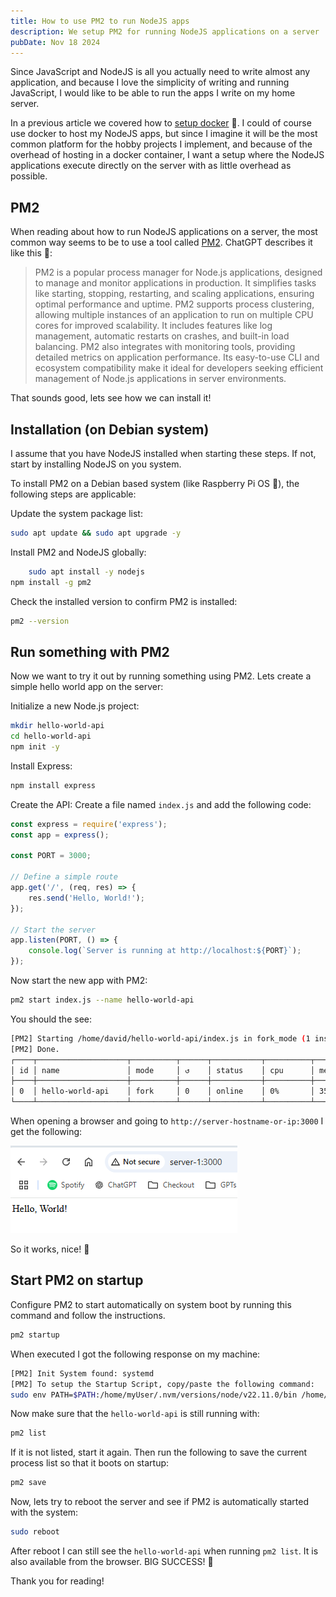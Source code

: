 ```yaml
---
title: How to use PM2 to run NodeJS apps
description: We setup PM2 for running NodeJS applications on a server
pubDate: Nov 18 2024
---
```


 Since JavaScript and NodeJS is all you actually need to write almost any application, and because I love the simplicity of writing and running JavaScript, I would like to be able to run the apps I write on my home server. 

In a previous article we covered how to [setup docker](../docker-on-raspberrypi5/index) 🐳. I could of course use docker to host my NodeJS apps, but since I imagine it will be the most common platform for the hobby projects I implement, and because of the overhead of hosting in a docker container, I want a setup where the NodeJS applications execute directly on the server with as little overhead as possible.  

## PM2

When reading about how to run NodeJS applications on a server, the most common way seems to be to use a tool called [PM2](https://pm2.keymetrics.io/). ChatGPT describes it like this 🤖:

> PM2 is a popular process manager for Node.js applications, designed to manage and monitor applications in production. It simplifies tasks like starting, stopping, restarting, and scaling applications, ensuring optimal performance and uptime. PM2 supports process clustering, allowing multiple instances of an application to run on multiple CPU cores for improved scalability. It includes features like log management, automatic restarts on crashes, and built-in load balancing. PM2 also integrates with monitoring tools, providing detailed metrics on application performance. Its easy-to-use CLI and ecosystem compatibility make it ideal for developers seeking efficient management of Node.js applications in server environments.

That sounds good, lets see how we can install it!

## Installation (on Debian system)

I assume that you have NodeJS installed when starting these steps. If not, start by installing NodeJS on you system.

To install PM2 on a Debian based system (like Raspberry Pi OS 🍓), the following steps are applicable:

Update the system package list:

``` bash
sudo apt update && sudo apt upgrade -y
```

Install PM2 and NodeJS globally:

``` bash
	sudo apt install -y nodejs
npm install -g pm2
```

Check the installed version to confirm PM2 is installed:

``` bash
pm2 --version
```

## Run something with PM2

Now we want to try it out by running something using PM2. Lets create a simple hello world app on the server:

Initialize a new Node.js project:

``` bash
mkdir hello-world-api 
cd hello-world-api 
npm init -y
```

Install Express:

``` bash
npm install express
```

Create the API: Create a file named `index.js` and add the following code:

``` js
const express = require('express');
const app = express();

const PORT = 3000;

// Define a simple route
app.get('/', (req, res) => {
    res.send('Hello, World!');
});

// Start the server
app.listen(PORT, () => {
    console.log(`Server is running at http://localhost:${PORT}`);
});
```

Now start the new app with PM2:

``` bash
pm2 start index.js --name hello-world-api
```

You should the see:
 
``` bash
[PM2] Starting /home/david/hello-world-api/index.js in fork_mode (1 instance)
[PM2] Done.
┌────┬────────────────────┬──────────┬──────┬───────────┬──────────┬──────────┐
│ id │ name               │ mode     │ ↺    │ status    │ cpu      │ memory   │
├────┼────────────────────┼──────────┼──────┼───────────┼──────────┼──────────┤
│ 0  │ hello-world-api    │ fork     │ 0    │ online    │ 0%       │ 35.5mb   │
└────┴────────────────────┴──────────┴──────┴───────────┴──────────┴──────────┘
```

When opening a browser and going to `http://server-hostname-or-ip:3000` I get the following:

![](images/hello-world-api.png)

So it works, nice! 🕺
## Start PM2 on startup

Configure PM2 to start automatically on system boot by running this command and follow the instructions.

``` bash
pm2 startup
```

When executed I got the following response on my machine:

``` bash
[PM2] Init System found: systemd
[PM2] To setup the Startup Script, copy/paste the following command:
sudo env PATH=$PATH:/home/myUser/.nvm/versions/node/v22.11.0/bin /home/myUser/.nvm/versions/node/v22.11.0/lib/node_modules/pm2/bin/pm2 startup systemd -u myUser --hp /home/myUser
```

Now make sure that the `hello-world-api` is still running with:

``` bash
pm2 list
```

If it is not listed, start it again. Then run the following to save the current process list so that it boots on startup:

``` bash
pm2 save
```

Now, lets try to reboot the server and see if PM2 is automatically started with the system:

``` bash
sudo reboot
```

After reboot I can still see the `hello-world-api` when running `pm2 list`. It is also available from the browser. BIG SUCCESS! 🎉

Thank you for reading!

